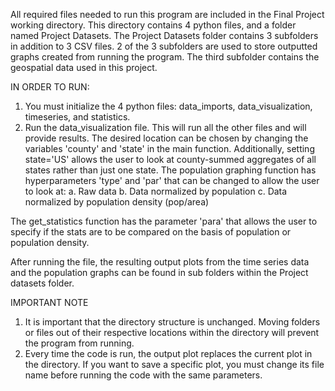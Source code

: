 All  required files needed to run this program are included in the Final Project working directory.
This directory contains 4 python files, and a folder named Project Datasets. The Project Datasets
folder contains 3 subfolders in addition to 3 CSV files. 2 of the 3 subfolders are used to store
outputted graphs created from running the program. The third subfolder contains the geospatial
data used in this project.

IN ORDER TO RUN:
1. You must initialize the 4 python files: data_imports, data_visualization, timeseries, and statistics.
2. Run the data_visualization file. This will run all the other files and will provide results.
The desired location can be chosen by changing the variables 'county' and 'state' in the main function.
Additionally, setting state='US' allows the user to look at county-summed aggregates of all states rather than just one state.
The population graphing function has hyperparameters 'type' and 'par' that can be changed to allow the user to look at:
a. Raw data
b. Data normalized by population 
c. Data normalized by population density (pop/area)

The get_statistics function has the parameter 'para' that allows the user to specify if the stats are
to be compared on the basis of population or population density.

After running the file, the resulting output plots from the time series data and the population graphs
can be found in sub folders within the Project datasets folder.

IMPORTANT NOTE
1. It is important that the directory structure is unchanged. Moving folders or files out of their
respective locations within the directory will prevent the program from running.
2. Every time the code is run, the output plot replaces the current plot in the directory. If you want
to save a specific plot, you must change its file name before running the code with the same parameters.


